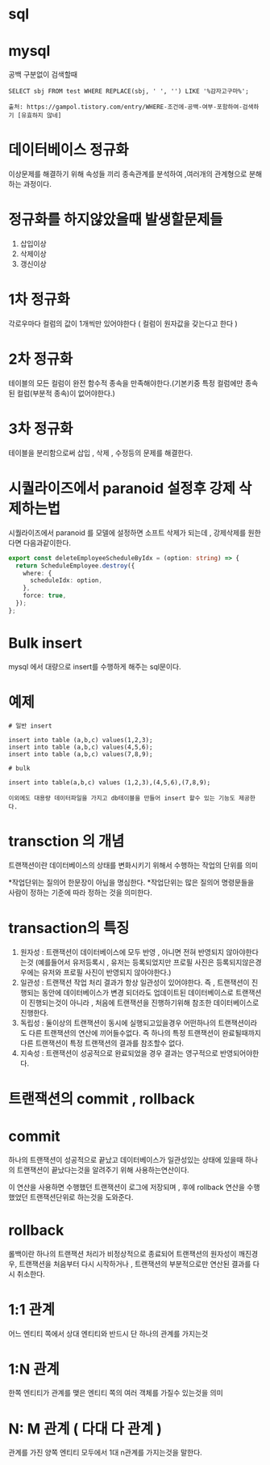 
# sql

# mysql

공백 구분없이 검색할때

```mysql
SELECT sbj FROM test WHERE REPLACE(sbj, ' ', '') LIKE '%감자고구마%';

출처: https://gampol.tistory.com/entry/WHERE-조건에-공백-여부-포함하여-검색하기 [유효하지 않네]

```

# 데이터베이스 정규화
이상문제를 해결하기 위해 속성들 끼리 종속관계를 분석하여 ,여러개의 관계형으로 분해하는 과정이다. 
# 정규화를 하지않았을때 발생할문제들
 1) 삽입이상
 2) 삭제이상
 3) 갱신이상 
# 1차 정규화
각로우마다 컬럼의 값이 1개씩만 있어야한다 ( 컬럼이 원자값을 갖는다고 한다 ) 

# 2차 정규화
테이블의 모든 컬럼이 완전 함수적 종속을 만족해야한다.(기본키중 특정 컬럼에만 종속된 컬럼(부분적 종속)이 없어야한다.)


# 3차 정규화 
테이블을 분리함으로써 삽입 , 삭제 , 수정등의 문제를 해결한다. 

# 시퀄라이즈에서 paranoid 설정후 강제 삭제하는법
시퀄라이즈에서 paranoid 를 모델에 설정하면 소프트 삭제가 되는데 , 강제삭제를 원한다면 다음과같이한다. 

```typescript
export const deleteEmployeeScheduleByIdx = (option: string) => {
  return ScheduleEmployee.destroy({
    where: {
      scheduleIdx: option,
    },
    force: true,
  });
};

```
# Bulk insert

mysql 에서 대량으로 insert를 수행하게 해주는 sql문이다.
# 예제
```mysql
# 일반 insert

insert into table (a,b,c) values(1,2,3);
insert into table (a,b,c) values(4,5,6);
insert into table (a,b,c) values(7,8,9);

# bulk

insert into table(a,b,c) values (1,2,3),(4,5,6),(7,8,9);

이외에도 대용량 데이터파일을 가지고 db테이블을 만들어 insert 할수 있는 기능도 제공한다. 

```
# transction 의 개념

트랜잭션이란 데이터베이스의 상태를 변화시키기 위해서 수행하는 작업의 단위를 의미

*작업단위는 질의어 한문장이 아님을 명심한다.
*작업단위는 많은 질의어 명령문들을 사람이 정하는 기준에 따라 정하는 것을 의미한다.

# transaction의 특징
1) 원자성 : 트랜잭션이 데이터베이스에 모두 반영 , 아니면 전혀 반영되지 않아야한다는것 (예를들어서 유저등록시 , 유저는 등록되었지만 프로필 사진은 등록되지않은경우에는 유저와 프로필 사진이 반영되지 않아야한다.)
2) 일관성 : 트랜잭션 작업 처리 결과가 항상 일관성이 있어야한다. 즉 , 트랜잭션이 진행되는 동안에 데이터베이스가 변경 되더라도 업데이트된 데이터베이스로 트랜잭션이 진행되는것이 아니라 , 처음에 트랜잭션을 진행하기위해 참조한 데이터베이스로 진행한다.
3) 독립성 : 둘이상의 트랜잭션이 동시에 실행되고있을경우 어떤하나의 트랜잭션이라도 다른 트랜잭션의 연산에 끼어들수없다. 즉 하나의 특정 트랜잭션이 완료될때까지 다른 트랜잭션이 특정 트랜잭션의 결과를 참조할수 없다.
4) 지속성 : 트랜잭션이 성공적으로 완료되었을 경우 결과는 영구적으로 반영되어야한다.

# 트랜잭션의 commit , rollback 

# commit
하나의 트랜잭션이 성공적으로 끝났고 데이터베이스가 일관성있는 상태에 있을때 하나의 트랜잭션이 끝났다는것을 알려주기 위해 사용하는연산이다.

이 연산을 사용하면 수행했던 트랜잭션이 로그에 저장되며 , 후에 rollback 연산을 수행했었던 트랜잭션단위로 하는것을 도와준다.

# rollback
롤백이란 하나의 트랜잭션 처리가 비정상적으로 종료되어 트랜잭션의 원자성이 깨진경우, 트랜잭션을 처음부터 다시 시작하거나 , 트랜잭션의 부분적으로만 연산된 결과를 다시 취소한다.

# 1:1 관계
어느 엔티티 쪽에서 상대 엔티티와 반드시 단 하나의 관계를 가지는것

# 1:N 관계 
한쪽 엔티티가 관계를 맺은 엔티티 쪽의 여러 객체를 가질수 있는것을 의미
# N: M 관계 ( 다대 다 관계 )
관계를 가진 양쪽 엔티티 모두에서 1대 n관계를 가지는것을 말한다.
